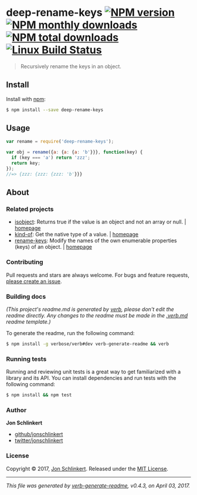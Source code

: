 # deep-rename-keys [![NPM version](https://img.shields.io/npm/v/deep-rename-keys.svg?style=flat)](https://www.npmjs.com/package/deep-rename-keys) [![NPM monthly downloads](https://img.shields.io/npm/dm/deep-rename-keys.svg?style=flat)](https://npmjs.org/package/deep-rename-keys)  [![NPM total downloads](https://img.shields.io/npm/dt/deep-rename-keys.svg?style=flat)](https://npmjs.org/package/deep-rename-keys) [![Linux Build Status](https://img.shields.io/travis/jonschlinkert/deep-rename-keys.svg?style=flat&label=Travis)](https://travis-ci.org/jonschlinkert/deep-rename-keys)

> Recursively rename the keys in an object.

## Install

Install with [npm](https://www.npmjs.com/):

```sh
$ npm install --save deep-rename-keys
```

## Usage

```js
var rename = require('deep-rename-keys');

var obj = rename({a: {a: {a: 'b'}}}, function(key) {
  if (key === 'a') return 'zzz';
  return key;
});
//=> {zzz: {zzz: {zzz: 'b'}}}
```

## About

### Related projects

* [isobject](https://www.npmjs.com/package/isobject): Returns true if the value is an object and not an array or null. | [homepage](https://github.com/jonschlinkert/isobject "Returns true if the value is an object and not an array or null.")
* [kind-of](https://www.npmjs.com/package/kind-of): Get the native type of a value. | [homepage](https://github.com/jonschlinkert/kind-of "Get the native type of a value.")
* [rename-keys](https://www.npmjs.com/package/rename-keys): Modify the names of the own enumerable properties (keys) of an object. | [homepage](https://github.com/jonschlinkert/rename-keys "Modify the names of the own enumerable properties (keys) of an object.")

### Contributing

Pull requests and stars are always welcome. For bugs and feature requests, [please create an issue](../../issues/new).

### Building docs

_(This project's readme.md is generated by [verb](https://github.com/verbose/verb-generate-readme), please don't edit the readme directly. Any changes to the readme must be made in the [.verb.md](.verb.md) readme template.)_

To generate the readme, run the following command:

```sh
$ npm install -g verbose/verb#dev verb-generate-readme && verb
```

### Running tests

Running and reviewing unit tests is a great way to get familiarized with a library and its API. You can install dependencies and run tests with the following command:

```sh
$ npm install && npm test
```

### Author

**Jon Schlinkert**

* [github/jonschlinkert](https://github.com/jonschlinkert)
* [twitter/jonschlinkert](https://twitter.com/jonschlinkert)

### License

Copyright © 2017, [Jon Schlinkert](https://github.com/jonschlinkert).
Released under the [MIT License](LICENSE).

***

_This file was generated by [verb-generate-readme](https://github.com/verbose/verb-generate-readme), v0.4.3, on April 03, 2017._